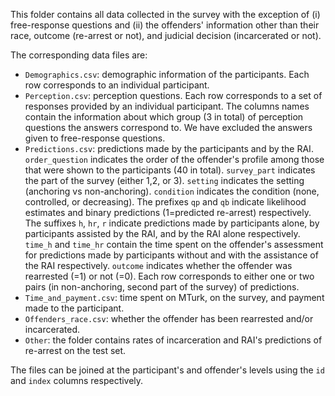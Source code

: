 This folder contains all data collected in the survey with the exception of (i)
free-response questions and (ii) the offenders' information other than their race, outcome
(re-arrest or not), and judicial decision (incarcerated or not). 

The corresponding data files are:

* `Demographics.csv`: demographic information of the participants. Each row
  corresponds to an individual participant.
* `Perception.csv`: perception questions. Each row corresponds to a set of
  responses provided by an individual participant. The columns names
  contain the information about which group (3 in total) of perception questions
  the answers correspond to. We have excluded the answers given to free-response
  questions.
* `Predictions.csv`: predictions made by the participants and by the RAI.
  `order_question` indicates the order of the offender's profile among those
  that were shown to the participants (40 in total). `survey_part` indicates the
  part of the survey (either 1,2, or 3). `setting` indicates the setting (anchoring vs
  non-anchoring). `condition` indicates the condition (none, controlled, or
  decreasing). The prefixes `qp` and `qb` indicate likelihood estimates and binary
  predictions (1=predicted re-arrest) respectively. The suffixes `h`, `hr`, `r`
  indicate predictions made by participants alone, by participants assisted by
  the RAI, and by the RAI alone respectively. `time_h` and `time_hr` contain the
  time spent on the offender's assessment for predictions made by participants
  without and with the assistance of the RAI respectively. `outcome` indicates
  whether the offender was rearrested (=1) or not (=0). Each row corresponds to
  either one or two pairs (in non-anchoring, second part of the survey) of
  predictions. 
* `Time_and_payment.csv`: time spent on MTurk, on the survey, and payment made
  to the participant.
* `Offenders_race.csv`: whether the offender has been rearrested and/or
  incarcerated.
* `Other`: the folder contains rates of incarceration and RAI's predictions of re-arrest on the test set. 

The files can be joined at the participant's and offender's levels using the
`id` and `index` columns respectively. 
